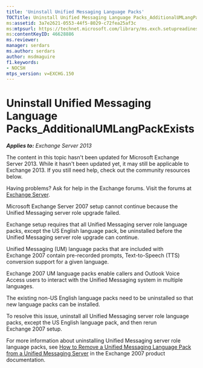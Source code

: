 ```yaml
---
title: 'Uninstall Unified Messaging Language Packs'
TOCTitle: Uninstall Unified Messaging Language Packs_AdditionalUMLangPackExists
ms:assetid: 3a7e2621-0553-44f5-8029-c72fea25af3c
ms:mtpsurl: https://technet.microsoft.com/library/ms.exch.setupreadiness.additionalumlangpackexists(v=EXCHG.150)
ms:contentKeyID: 46628886
ms.reviewer: 
manager: serdars
ms.author: serdars
author: msdmaguire
f1.keywords:
- NOCSH
mtps_version: v=EXCHG.150
---
```


# Uninstall Unified Messaging Language Packs\_AdditionalUMLangPackExists

_**Applies to:** Exchange Server 2013_

The content in this topic hasn't been updated for Microsoft Exchange Server 2013. While it hasn't been updated yet, it may still be applicable to Exchange 2013. If you still need help, check out the community resources below.

Having problems? Ask for help in the Exchange forums. Visit the forums at [Exchange Server](https://social.technet.microsoft.com/forums/office/home?category=exchangeserver).

Microsoft Exchange Server 2007 setup cannot continue because the Unified Messaging server role upgrade failed.

Exchange setup requires that all Unified Messaging server role language packs, except the US English language pack, be uninstalled before the Unified Messaging server role upgrade can continue.

Unified Messaging (UM) language packs that are included with Exchange 2007 contain pre-recorded prompts, Text-to-Speech (TTS) conversion support for a given language.

Exchange 2007 UM language packs enable callers and Outlook Voice Access users to interact with the Unified Messaging system in multiple languages.

The existing non-US English language packs need to be uninstalled so that new language packs can be installed.

To resolve this issue, uninstall all Unified Messaging server role language packs, except the US English language pack, and then rerun Exchange 2007 setup.

For more information about uninstalling Unified Messaging server role language packs, see [How to Remove a Unified Messaging Language Pack from a Unified Messaging Server](/previous-versions/office/exchange-server-2007/bb124004(v=exchg.80)) in the Exchange 2007 product documentation.
